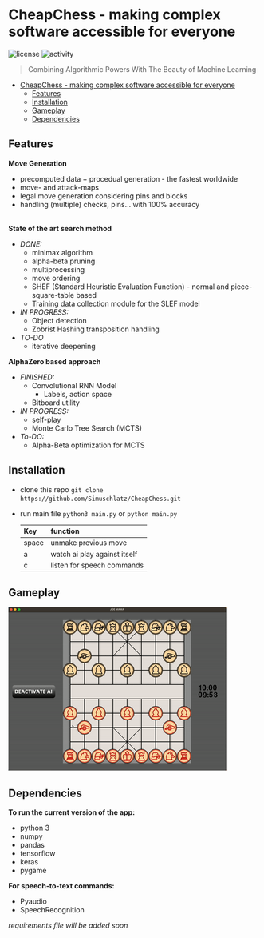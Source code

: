 # CheapChess - making complex software accessible for everyone
![license](https://img.shields.io/github/license/SiiiMiii/Chess-AI)
![activity](https://img.shields.io/github/commit-activity/m/SiiiMiii/Chess-AI)

> Combining Algorithmic Powers With The Beauty of Machine Learning


- [CheapChess - making complex software accessible for everyone](#cheapchess---making-complex-software-accessible-for-everyone)
  - [Features](#features)
  - [Installation](#installation)
  - [Gameplay](#gameplay)
  - [Dependencies](#dependencies)

## Features
**Move Generation**
* precomputed data + procedual generation - the fastest worldwide
* move- and attack-maps
* legal move generation considering pins and blocks
* handling (multiple) checks, pins... with 100% accuracy
<br></br>

**State of the art search method**
* _DONE:_
  * minimax algorithm
  * alpha-beta pruning
  * multiprocessing
  * move ordering
  * SHEF (Standard Heuristic Evaluation Function) - normal and piece-square-table based
  * Training data collection module for the SLEF model
* _IN PROGRESS:_
  * Object detection
  * Zobrist Hashing transposition handling
* _TO-DO_
  * iterative deepening

**AlphaZero based approach**
* _FINISHED:_
  * Convolutional RNN Model
    * Labels, action space
  * Bitboard utility
* _IN PROGRESS:_
  * self-play
  * Monte Carlo Tree Search (MCTS)
* _To-DO:_
  * Alpha-Beta optimization for MCTS

## Installation
* clone this repo ```git clone https://github.com/Simuschlatz/CheapChess.git```
* run main file ```python3 main.py``` or ```python main.py```

    |Key|function|
    |---|--------|
    |space|unmake previous move|
    |a|watch ai play against itself|
    |c|listen for speech commands|

## Gameplay
![Gameplay](./assets/screenshots/gameplay.gif)

## Dependencies
**To run the current version of the app:**
* python 3
* numpy
* pandas
* tensorflow
* keras
* pygame

**For speech-to-text commands:**
* Pyaudio
* SpeechRecognition

_requirements file will be added soon_
